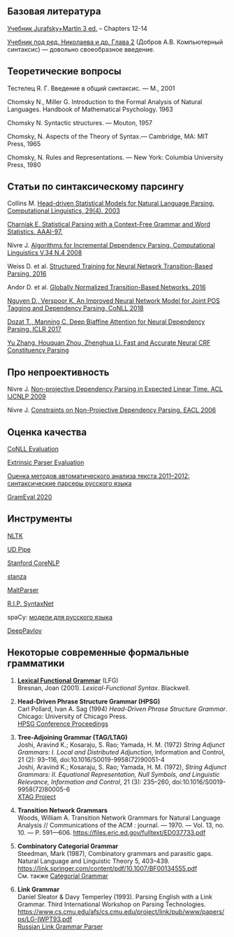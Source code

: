 ## Базовая литература
[Учебник Jurafsky+Martin 3 ed.](https://web.stanford.edu/~jurafsky/slp3/) – Chapters 12-14

[Учебник под ред. Николаева и др. Глава 2](https://yadi.sk/i/_yC0vLUI2z9PFQ) (Добров А.В. Компьютерный синтаксис) —
довольно своеобразное введение.

## Теоретические вопросы

Тестелец Я. Г. Введение в общий синтаксис. — М., 2001

Chomsky N., Miller G. Introduction to the Formal Analysis of Natural Languages. Handbook
of Mathematical Psychology. 1963

Chomsky N. Syntactic structures. — Mouton, 1957

Chomsky, N. Aspects of the Theory of Syntax.— Cambridge, MA: MIT Press, 1965

Chomsky, N. Rules and Representations. — New York: Columbia University Press, 1980

## Статьи по синтаксическому парсингу

Collins M. [Head-driven Statistical Models for Natural Language Parsing. Computational
Linguistics, 29(4). 2003](https://www.aclweb.org/anthology/J03-4003.pdf)

[Charniak E. Statistical Parsing with a Context-Free Grammar and Word Statistics. AAAI-97.](http://www.ai.mit.edu/courses/6.891-nlp/aaai97.pdf)

Nivre J. [Algorithms for Incremental Dependency Parsing. Computational Linguistics V.34 N.4 2008](https://www.aclweb.org/anthology/J08-4003.pdf)


Weiss D. et al. [Structured Training for Neural Network Transition-Based Parsing. 2016](https://arxiv.org/abs/1506.06158v1)

Andor D. et al. [Globally Normalized Transition-Based Networks. 2016](https://arxiv.org/abs/1603.06042)

[Nguyen D., Verspoor K. An Improved Neural Network Model for Joint POS Tagging and
Dependency Parsing. CoNLL 2018]()

[Dozat T., Manning C. Deep Biaffine Attention for Neural Dependency Parsing. ICLR 2017](https://arxiv.org/pdf/1611.01734.pdf)

[Yu Zhang, Houquan Zhou, Zhenghua Li. Fast and Accurate Neural CRF Constituency Parsing](https://arxiv.org/pdf/2008.03736v1.pdf)

## Про непроективность

Nivre J. [Non-projective Dependency Parsing in Expected Linear Time. ACL IJCNLP 2009](https://www.aclweb.org/anthology/P09-1040.pdf)

Nivre J. [Constraints on Non-Projective Dependency Parsing. EACL 2006](https://aclanthology.org/E06-1010.pdf)

## Оценка качества

[CoNLL Evaluation](https://universaldependencies.org/conll18/evaluation.html)

[Extrinsic Parser Evaluation](http://epe.nlpl.eu/index.php?page=1)

[Оценка методов автоматического анализа текста 2011–2012: синтаксические парсеры русского языка](http://www.dialog-21.ru/media/1385/toldova.pdf)

[GramEval 2020](http://www.dialog-21.ru/evaluation/2019/disambiguation/grameval/)

## Инструменты

[NLTK](https://www.nltk.org/book/ch08.html)

[UD Pipe](http://ufal.mff.cuni.cz/udpipe)

[Stanford CoreNLP](https://nlp.stanford.edu/software/)

[stanza](https://stanfordnlp.github.io/stanza/)

[MaltParser](http://www.maltparser.org)
 
[R.I.P. SyntaxNet](https://github.com/tensorflow/models/tree/master/research/syntaxnet)

spaCy: [модели для русского языка](https://github.com/buriy/spacy-ru)

[DeepPavlov](http://docs.deeppavlov.ai/en/master/features/models/syntaxparser.html)

## Некоторые современные формальные грамматики

1. [**Lexical Functional Grammar**](https://ling.sprachwiss.uni-konstanz.de/pages/home/lfg/) (LFG) <br/>
Bresnan, Joan (2001). _Lexical-Functional Syntax_. Blackwell.

2. **Head-Driven Phrase Structure Grammar (HPSG)** <br/>
Carl Pollard, Ivan A. Sag (1994) _Head-Driven Phrase Structure Grammar_. Chicago: University of Chicago Press. <br/>
[HPSG Conference Proceedings](http://web.stanford.edu/group/cslipublications/cslipublications/HPSG/)

3. **Tree-Adjoining Grammar (TAG/LTAG)** <br/>
Joshi, Aravind K.; Kosaraju, S. Rao; Yamada, H. M. (1972) _String Adjunct Grammars: I. Local and Distributed Adjunction_, Information and Control, 21 (2): 93–116, doi:10.1016/S0019-9958(72)90051-4 <br/>
Joshi, Aravind K.; Kosaraju, S. Rao; Yamada, H. M. (1972), _String Adjunct Grammars: II. Equational Representation, Null Symbols, and Linguistic Relevance, Information and Control_, 21 (3): 235–260, doi:10.1016/S0019-9958(72)80005-6 <br/>
[XTAG Project](https://www.cis.upenn.edu/~xtag/)

4. **Transition Network Grammars** <br/>
Woods, William A. Transition Network Grammars for Natural Language Analysis // Communications of the ACM : journal. — 1970. — Vol. 13, no. 10. — P. 591—606. https://files.eric.ed.gov/fulltext/ED037733.pdf

5. **Combinatory Categorial Grammar** <br/>
Steedman, Mark (1987), Combinatory grammars and parasitic gaps. Natural Language and Linguistic Theory 5, 403–439. https://link.springer.com/content/pdf/10.1007/BF00134555.pdf <br/>
См. также [Categorial Grammar](https://en.wikipedia.org/wiki/Categorial_grammar)

6. **Link Grammar** <br/>
Daniel Sleator & Davy Temperley (1993). Parsing English with a Link Grammar. Third International Workshop on Parsing Technologies. https://www.cs.cmu.edu/afs/cs.cmu.edu/project/link/pub/www/papers/ps/LG-IWPT93.pdf <br/>
[Russian Link Grammar Parser](https://www.abisource.com/projects/link-grammar/)
 
